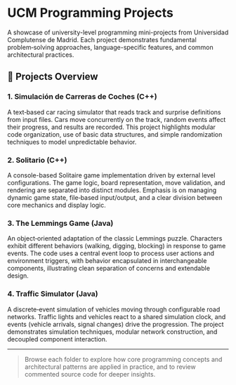 # UCM Programming Projects

A showcase of university-level programming mini-projects from Universidad Complutense de Madrid. Each project demonstrates fundamental problem‑solving approaches, language-specific features, and common architectural practices.


## 📂 Projects Overview

### 1. Simulación de Carreras de Coches (C++)

A text‑based car racing simulator that reads track and surprise definitions from input files. Cars move concurrently on the track, random events affect their progress, and results are recorded. This project highlights modular code organization, use of basic data structures, and simple randomization techniques to model unpredictable behavior.

### 2. Solitario (C++)

A console-based Solitaire game implementation driven by external level configurations. The game logic, board representation, move validation, and rendering are separated into distinct modules. Emphasis is on managing dynamic game state, file‑based input/output, and a clear division between core mechanics and display logic.

### 3. The Lemmings Game (Java)

An object‑oriented adaptation of the classic Lemmings puzzle. Characters exhibit different behaviors (walking, digging, blocking) in response to game events. The code uses a central event loop to process user actions and environment triggers, with behavior encapsulated in interchangeable components, illustrating clean separation of concerns and extendable design.

### 4. Traffic Simulator (Java)

A discrete‑event simulation of vehicles moving through configurable road networks. Traffic lights and vehicles react to a shared simulation clock, and events (vehicle arrivals, signal changes) drive the progression. The project demonstrates simulation techniques, modular network construction, and decoupled component interaction.

---
> Browse each folder to explore how core programming concepts and architectural patterns are applied in practice, and to review commented source code for deeper insights.
